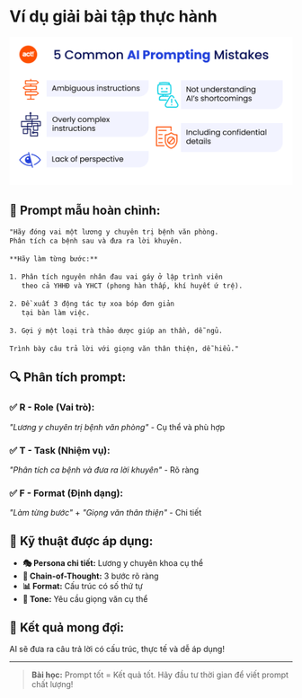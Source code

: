# Ví dụ giải bài tập thực hành

![Common Mistakes](../../images/chapter-3/3.9-common-mistakes.png)

## 📝 **Prompt mẫu hoàn chỉnh:**

```
"Hãy đóng vai một lương y chuyên trị bệnh văn phòng. 
Phân tích ca bệnh sau và đưa ra lời khuyên. 

**Hãy làm từng bước:**

1. Phân tích nguyên nhân đau vai gáy ở lập trình viên 
   theo cả YHHĐ và YHCT (phong hàn thấp, khí huyết ứ trệ).

2. Đề xuất 3 động tác tự xoa bóp đơn giản 
   tại bàn làm việc.

3. Gợi ý một loại trà thảo dược giúp an thần, dễ ngủ.

Trình bày câu trả lời với giọng văn thân thiện, dễ hiểu."
```

## 🔍 **Phân tích prompt:**

### ✅ **R - Role (Vai trò):**
*"Lương y chuyên trị bệnh văn phòng"* - Cụ thể và phù hợp

### ✅ **T - Task (Nhiệm vụ):**
*"Phân tích ca bệnh và đưa ra lời khuyên"* - Rõ ràng

### ✅ **F - Format (Định dạng):**
*"Làm từng bước"* + *"Giọng văn thân thiện"* - Chi tiết

## 🎯 **Kỹ thuật được áp dụng:**

- **🎭 Persona chi tiết:** Lương y chuyên khoa cụ thể
- **🧠 Chain-of-Thought:** 3 bước rõ ràng
- **📊 Format:** Cấu trúc có số thứ tự
- **💬 Tone:** Yêu cầu giọng văn cụ thể

## 🌟 **Kết quả mong đợi:**
AI sẽ đưa ra câu trả lời có cấu trúc, thực tế và dễ áp dụng!

---

> **Bài học:** Prompt tốt = Kết quả tốt. Hãy đầu tư thời gian để viết prompt chất lượng!